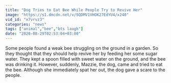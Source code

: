 ```yaml
---
title: "Dog Tries to Eat Bee While People Try to Revive Her"
image: "https://s1.dmcdn.net/v/SQDMV1VHOK27EdYU4/x240"
vid_id: "x7vrvz3"
categories: "news"
tags: ["animal","bee","bts laugh"]
date: "2020-08-29T02:53:04+03:00"
---
```

Some people found a weak bee struggling on the ground in a garden. So they thought that they should help revive her by feeding her some sugar water. They kept a spoon filled with sweet water on the ground, and the bee was drinking it. However, suddenly, Mazzie, the dog, came and tried to eat the bee. Although she immediately spat her out, the dog gave a scare to the people.

